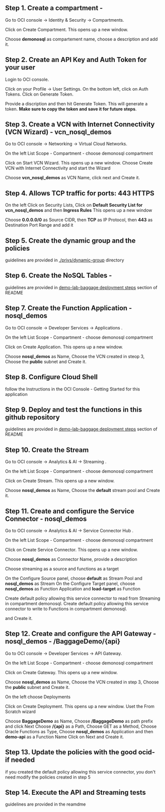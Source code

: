 ## Step 1. Create a compartment -  

Go to OCI console -> Identity & Security -> Compartments.

Click on Create Compartment. This opens up a new window.

Choose **demonosql** as compartement name, choose a description and add it.

## Step 2. Create an API Key and Auth Token for your user

Login to OCI console.

Click on your Profile -> User Settings. On the bottom left, click on Auth Tokens. Click on Generate Token.

Provide a discription and then hit Generate Token. This will generate a token. **Make sure to copy the token and save it for future steps**.

## Step 3. Create a VCN with Internet Connectivity (VCN Wizard) - vcn_nosql_demos

Go to OCI console -> Networking -> Virtual Cloud Networks.

On the left List Scope - Compartment - choose demonosql compartment

Click on Start VCN Wizard. This opens up a new window. Choose Create VCN with Internet Connectivity and start the Wizard

Choose **vcn_nosql_demos** as VCN Name, click next and Create it.

## Step 4. Allows TCP traffic for ports: 443 HTTPS 

On the left Click on Security Lists, Click on **Default Security List for vcn_nosql_demos** and then **Ingress Rules** This opens up a new window

Choose **0.0.0.0/0** as Source CIDR, then **TCP** as IP Protocol, then **443** as Destination Port Range and add it

## Step 5. Create the dynamic group and the policies 

guidelines are provided in  [./privs/dynamic-group](./privs/dynamic-group) directory

## Step 6. Create the NoSQL Tables -

guidelines are provided in [demo-lab-baggage deployment steps](README.md) section of README

## Step 7. Create the Function Application - nosql_demos

Go to OCI console -> Developer Services -> Applications .

On the left List Scope - Compartment - choose demonosql compartment

Click on Create Application. This opens up a new window.

Choose **nosql_demos** as Name, Choose the VCN created in steop 3, Choose the **public** subnet and Create it.

## Step 8. Configure Cloud Shell 

follow the Instructions in the OCI Console - Getting Started for this application

## Step 9. Deploy and test the functions in this github repository

guidelines are provided in [demo-lab-baggage deployment steps](README.md) section of README

## Step 10. Create the Stream

Go to OCI console -> Analytics & AI -> Streaming .

On the left List Scope - Compartment - choose demonosql compartment

Click on Create Stream. This opens up a new window.

Choose **nosql_demos** as Name, Choose the **default** stream pool and Create it.

## Step 11. Create and configure the Service Connector - nosql_demos

Go to OCI console -> Analytics & AI -> Service Connector Hub .

On the left List Scope - Compartment - choose demonosql compartment

Click on Create Service Connector. This opens up a new window.

Choose **nosql_demos** as Connector Name, provide a description 

Choose streaming as a source and functions as a target 

On the Configure Source panel, choose **default** as Stream Pool and **nosql_demos** as Stream
On the Configure Target panel, choose **nosql_demos** as Function Application and **load-target** as Function

Create default policy allowing this service connector to read from Streaming in compartment demonosql.
Create default policy allowing this service connector to write to Functions in compartment demonosql.

and Create it.


## Step 12. Create and configure the API Gateway - nosql_demos - /BaggageDemo/{api}

Go to OCI console -> Developer Services -> API Gateway.

On the left List Scope - Compartment - choose demonosql compartment

Click on Create Gateway. This opens up a new window.

Choose **nosql_demos** as Name, Choose the VCN created in step 3, Choose the **public** subnet and Create it.

On the left choose Deployments

Click on Create Deployment. This opens up a new window. Uset the From Scratch wizard

Choose **BaggageDemo** as Name, Choose **/BaggageDemo** as path prefix and click Next
Choose **/{api}** as a Path, Choose GET as a Method, Choose Oracle Functions as Type, Choose **nosql_demos** as Application and then **demo-api** as a Function Name
Click on Next and Create it.


## Step 13. Update the policies with the good ocid- if needed

if you created the default policy allowing this service connector, you don't need modify the policies created in step 5


## Step 14. Execute the API and Streaming tests

guidelines are provided in the  reamdme
